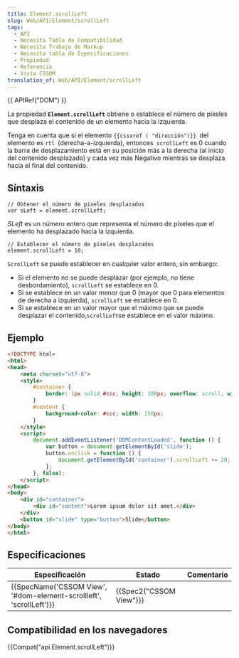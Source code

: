 ```yaml
---
title: Element.scrollLeft
slug: Web/API/Element/scrollLeft
tags:
  - API
  - Necesita Tabla de Compatibilidad
  - Necesita Trabajo de Markup
  - Necesita tabla de Especificaciones
  - Propiedad
  - Referencia
  - Vista CSSOM
translation_of: Web/API/Element/scrollLeft
---
```

{{ APIRef("DOM") }}

La propiedad **`Element.scrollLeft`** obtiene o establece el número de píxeles que desplaza el contenido de un elemento hacia la izquierda.

Tenga en cuenta que si el elemento `{{cssxref ( "dirección")}} `del elemento es `rtl `(derecha-a-izquierda), entonces` scrollLeft` es 0 cuando la barra de desplazamiento está en su posición más a la derecha (al inicio del contenido desplazado) y cada vez más Negativo mientras se desplaza hacia el final del contenido.

## Síntaxis

```
// Obtener el número de píxeles desplazados
var sLeft = element.scrollLeft;
```

_SLeft_ es un número entero que representa el número de píxeles que el elemento ha desplazado hacia la izquierda.

```
// Establecer el número de píxeles desplazados
element.scrollLeft = 10;
```

`ScrollLeft` se puede establecer en cualquier valor entero, sin embargo:

- Si el elemento no se puede desplazar (por ejemplo, no tiene desbordamiento), `scrollLeft` se establece en 0.
- Si se establece en un valor menor que 0 (mayor que 0 para elementos de derecha a izquierda), `scrollLeft` se establece en 0.
- Si se establece en un valor mayor que el máximo que se puede desplazar el contenido,` scrollLeft `se establece en el valor máximo.

## Ejemplo

```html
<!DOCTYPE html>
<html>
<head>
    <meta charset="utf-8">
    <style>
        #container {
            border: 1px solid #ccc; height: 100px; overflow: scroll; width: 100px;
        }
        #content {
            background-color: #ccc; width: 250px;
        }
    </style>
    <script>
        document.addEventListener('DOMContentLoaded', function () {
            var button = document.getElementById('slide');
            button.onclick = function () {
                document.getElementById('container').scrollLeft += 20;
            };
        }, false);
    </script>
</head>
<body>
    <div id="container">
        <div id="content">Lorem ipsum dolor sit amet.</div>
    </div>
    <button id="slide" type="button">Slide</button>
</body>
</html>
```

## Especificaciones

| Especificación                                                                           | Estado                           | Comentario |
| ---------------------------------------------------------------------------------------- | -------------------------------- | ---------- |
| {{SpecName('CSSOM View', '#dom-element-scrollleft', 'scrollLeft')}} | {{Spec2("CSSOM View")}} |            |

## Compatibilidad en los navegadores

{{Compat("api.Element.scrollLeft")}}
